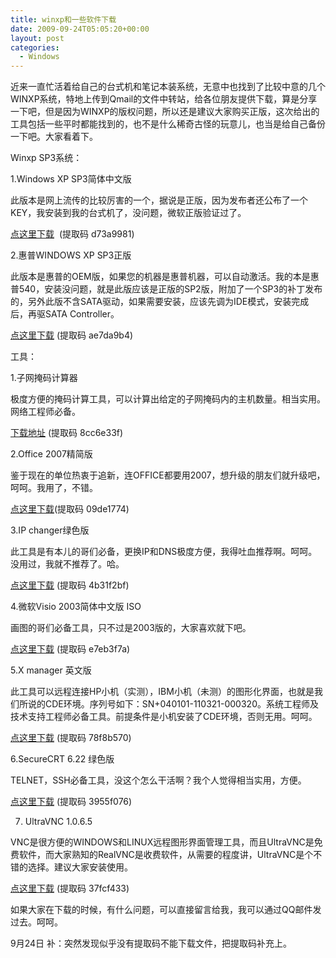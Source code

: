 ```yaml
---
title: winxp和一些软件下载
date: 2009-09-24T05:05:20+00:00
layout: post
categories:
  - Windows
---
```


近来一直忙活着给自己的台式机和笔记本装系统，无意中也找到了比较中意的几个WINXP系统，特地上传到Qmail的文件中转站，给各位朋友提供下载，算是分享一下吧，但是因为WINXP的版权问题，所以还是建议大家购买正版，这次给出的工具包括一些平时都能找到的，也不是什么稀奇古怪的玩意儿，也当是给自己备份一下吧。大家看着下。

Winxp SP3系统：

1.Windows XP SP3简体中文版

此版本是网上流传的比较厉害的一个，据说是正版，因为发布者还公布了一个KEY，我安装到我的台式机了，没问题，微软正版验证过了。

[点这里下载](http://51.dc.ftn.qq.com/ftn_handler/17f5673a4f10004d57689268584eb592d946ac8fca2e8af631a115c739151db6309049c6158aa4ed5a5c031dfeb121e1a488b2926dfe78e099ac88111812ab6a/zh-hans_Windows_xp_professional_with_ser....iso?k=07373361396157eba48dc3651f390a1e555555050b0d0a07490251520b140c065c011e580a0c011c010102505d080c50550257543916384b0c1a5b00574a67460d59570e4e4a674914684313565f5d42175e5c0f585567460d435b3e4a5c4a1f4a191d084a5638)  <span>(提取码 d73a9981)</span>

2.惠普WINDOWS XP SP3正版

此版本是惠普的OEM版，如果您的机器是惠普机器，可以自动激活。我的本是惠普540，安装没问题，就是此版应该是正版的SP2版，附加了一个SP3的补丁发布的，另外此版不含SATA驱动，如果需要安装，应该先调为IDE模式，安装完成后，再驱SATA Controller。

[点这里下载](http://61.dc.ftn.qq.com/ftn_handler/6bc7a8eb8e31e79798084204b18af0ca2468225f388a6caa4f3233a9e58be0eeeaf078172b823183f29eb2bf60bd461a2344fb7156294e2fa9d3b9b57c305a90/HP_OS_SP3.iso?k=206537646101c1eca1dfc7604739501b52070750555c04504c0154060714560302561a5d045a5b190551040107085757545354006134627c313a78373e6a32074f0c440b61) <span>(提取码 ae7da9b4)</span>
<!--more-->
工具：

1.子网掩码计算器

极度方便的掩码计算工具，可以计算出给定的子网掩码内的主机数量。相当实用。网络工程师必备。

[下载地址](http://61.dc.ftn.qq.com/ftn_handler/e64335cddaee455e5dca3649f8a2c46aa5c9ae301a085658f8c0dc0b3266c049e833155c645f791b5e79375b4e9ed87a30d282a7f20c4ec457284995fa23215e/子网掩码计算器.rar?k=7e6363364e6ac699f8d99332433301490e5753040005575415005b54511e07030a064e575502564b5d5b0705510657025c025054652133b1ebae9be7bff1d8dafea880f0921d41074a63) <span>(提取码 8cc6e33f)</span>

2.Office 2007精简版

鉴于现在的单位热衷于追新，连OFFICE都要用2007，想升级的朋友们就升级吧，呵呵。我用了，不错。

[点这里下载](http://51.dc.ftn.qq.com/ftn_handler/e9e2e791a392ac0917dedb44306d6aa030135bac60d5bffbf090e57939767e63ac3362b5c23a8e538fd6c0702ea5ceef8b0854338a8ad0834660f046e847a5e1/Microsoft%20Office%202007.rar?k=7d3964656c8e51c8f08394611737051b080f5552050555061d5a5551541a0351560a4904520600195409050306070057550a0157312e3779595a160a425851401076020358545214020954521f45564630)<span>(提取码 09de1774)</span>

3.IP changer绿色版

此工具是有本儿的哥们必备，更换IP和DNS极度方便，我得吐血推荐啊。呵呵。没用过，我就不推荐了。哈。

[点这里下载](http://61.dc.ftn.qq.com/ftn_handler/8fe4294ac235d4fdc9ea7b04bc6b5703f4890a17c945bc6fa8f753c955b61ffe23b3e9ae6385454b9c5fe07e6e549b6f32c3eeebc28effa5fcde1f0177a0a69b/IPChange1.6.6.zip?k=716233317d6f9999f4d8c3354032504905555206540a525119500150531f560006571e500500064b075a04000500535e565b00016623622f64215b50085507571a541d0748480b1634) <span>(提取码 4b31f2bf)</span>

4.微软Visio 2003简体中文版 ISO

画图的哥们必备工具，只不过是2003版的，大家喜欢就下吧。

[点这里下载](http://51.dc.ftn.qq.com/ftn_handler/00805a0aaeeb5ca9aebe491fe76e6766c9a231629d53e94771c2b5a320d1e99658e7b09f45717ef0465a1b3888cba0ab4ca3313d8e5164ba10ac31ccaa128f3f/2003_visio_pro.iso?k=23376562338e048ba58d95661566054e55515d010256515848040001014b03585c51485b5207074c550f5555045f055251545657337437535507563d450f44080a6815105c485e120a37) <span>(提取码 e7eb3f7a)</span>

5.X manager 英文版

此工具可以远程连接HP小机（实测），IBM小机（未测）的图形化界面，也就是我们所说的CDE环境。序列号如下：SN+040101-110321-000320。系统工程师及技术支持工程师必备工具。前提条件是小机安装了CDE环境，否则无用。呵呵。

[点这里下载](http://51.dc.ftn.qq.com/ftn_handler/e2b18bc8aadd29dc80885de3ca76fa305210f06144d4094546eac6ccd6dacf686353d547000e5b8c8d78277803257f6236813474941bf90ab34e0a9c96e3e074/xmgr20(SN+040101-110321-000320).exe?k=60386638426f31cff782963c4435051f015951095a0202531a0f045e531803090f5b4b000600041d5200030e540d0154510d5259621637485a5f140a521d647e1c0852085305061d0609560b50041a000708550a521c19554f5d66) <span>(提取码 78f8b570)</span>

6.SecureCRT 6.22 绿色版

TELNET，SSH必备工具，没这个怎么干活啊？我个人觉得相当实用，方便。

[点这里下载](http://61.dc.ftn.qq.com/ftn_handler/e1240e7c1cdd7d6f93d249d008e2e15b15d962257fd1f4c2b33aa9b6c71aa8abfc0367cd4ff92c8c6345b370209481db5e1014bc858725af3d6c61d662020637/SecureCRT.rar?k=72393535ecaa4ec9f383c53140300519065c57055f0255011e0e5151561d0350000018575f02541b055a570c05060200500f0c51663d3765565a4047037365621d4b544766) <span>(提取码 3955f076)</span>

7. UltraVNC 1.0.6.5

VNC是很方便的WINDOWS和LINUX远程图形界面管理工具，而且UltraVNC是免费软件，而大家熟知的RealVNC是收费软件，从需要的程度讲，UltraVNC是个不错的选择。建议大家安装使用。

[点这里下载](http://61.dc.ftn.qq.com/ftn_handler/13a5eefb8e3105a138100d6bc99f0df0af4e8a0036a062cd0a771192adae7984beda90908c4352d39a66c8c6a3389da6d8ec86722c2e447c661af05659b95b2a/UltraVNC_1.0.6.5_Setup.exe?k=7d376663b69cd2ccf38d96674034011c02035600570750051e535f54551907560a034b5a5556031e520756050002060b0756055a662e33665f431402307a706c0219564d501a066c60521216161a564b5637) <span>(提取码 37fcf433)</span>

如果大家在下载的时候，有什么问题，可以直接留言给我，我可以通过QQ邮件发过去。呵呵。

9月24日 补：突然发现似乎没有提取码不能下载文件，把提取码补充上。